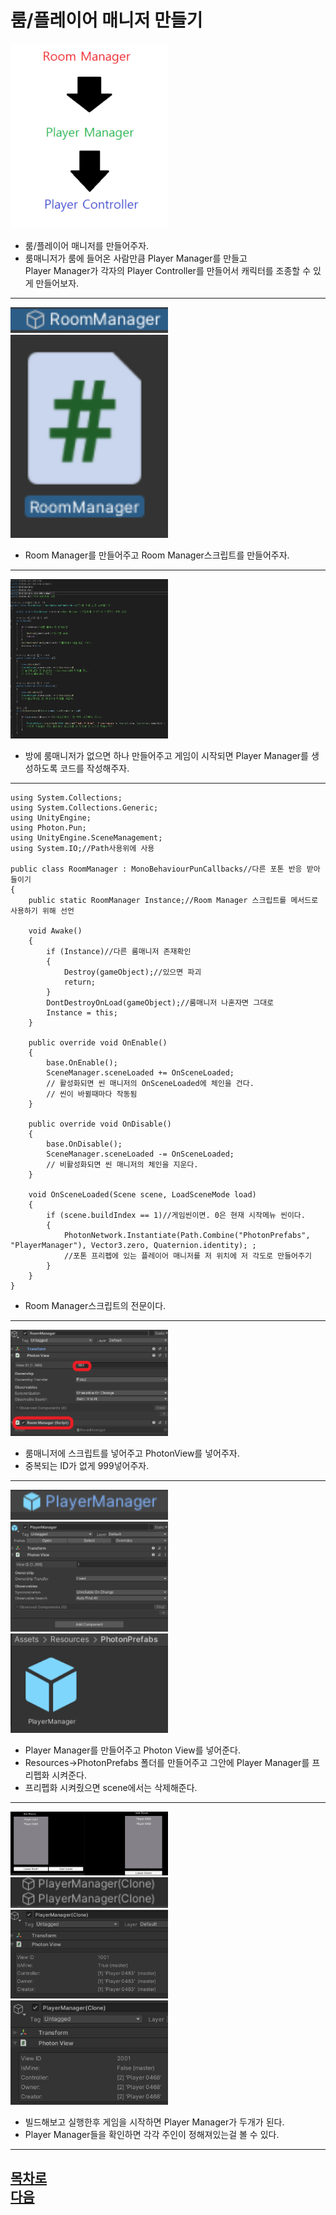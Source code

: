 룸/플레이어 매니저 만들기
=======================
<img src="https://github.com/isp829/3dunitymulty/blob/master/images/lecture4/lecture4-1/4-1-1.PNG" width="50%">   

* 룸/플레이어 매니저를 만들어주자.  
* 룸매니저가 룸에 들어온 사람만큼 Player Manager를 만들고  
Player Manager가 각자의 Player Controller를 만들어서 캐릭터를 조종할 수 있게 만들어보자. 

--------------------------------   
<img src="https://github.com/isp829/3dunitymulty/blob/master/images/lecture4/lecture4-1/4-1-2.PNG" width="50%">   
<img src="https://github.com/isp829/3dunitymulty/blob/master/images/lecture4/lecture4-1/4-1-3.PNG" width="50%">   

* Room Manager를 만들어주고 Room Manager스크립트를 만들어주자.  

--------------------------------   
<img src="https://github.com/isp829/3dunitymulty/blob/master/images/lecture4/lecture4-1/4-1-4.PNG" width="50%">   

* 방에 룸매니저가 없으면 하나 만들어주고 게임이 시작되면 Player Manager를 생성하도록 코드를 작성해주자.  

--------------------------------   
```
using System.Collections;
using System.Collections.Generic;
using UnityEngine;
using Photon.Pun;
using UnityEngine.SceneManagement;
using System.IO;//Path사용위에 사용

public class RoomManager : MonoBehaviourPunCallbacks//다른 포톤 반응 받아들이기
{
    public static RoomManager Instance;//Room Manager 스크립트를 메서드로 사용하기 위해 선언

    void Awake()
    {
        if (Instance)//다른 룸매니저 존재확인
        {
            Destroy(gameObject);//있으면 파괴
            return;
        }
        DontDestroyOnLoad(gameObject);//룸매니저 나혼자면 그대로 
        Instance = this;
    }

    public override void OnEnable()
    {
        base.OnEnable();
        SceneManager.sceneLoaded += OnSceneLoaded;
        // 활성화되면 씬 매니저의 OnSceneLoaded에 체인을 건다.
        // 씬이 바뀔때마다 작동됨
    }

    public override void OnDisable()
    {
        base.OnDisable();
        SceneManager.sceneLoaded -= OnSceneLoaded;
        // 비활성화되면 씬 매니저의 체인을 지운다.
    }

    void OnSceneLoaded(Scene scene, LoadSceneMode load)
    {
        if (scene.buildIndex == 1)//게임씬이면. 0은 현재 시작메뉴 씬이다. 
        {
            PhotonNetwork.Instantiate(Path.Combine("PhotonPrefabs", "PlayerManager"), Vector3.zero, Quaternion.identity); ;
            //포톤 프리펩에 있는 플레이어 매니저를 저 위치에 저 각도로 만들어주기
        }
    }
}

```

* Room Manager스크립트의 전문이다.  

---------------------------------
<img src="https://github.com/isp829/3dunitymulty/blob/master/images/lecture4/lecture4-1/4-1-5.png" width="50%">   

* 룸매니저에 스크립트를 넣어주고 PhotonView를 넣어주자.  
* 중복되는 ID가 없게 999넣어주자.  

--------------------------------   
<img src="https://github.com/isp829/3dunitymulty/blob/master/images/lecture4/lecture4-1/4-1-6.PNG" width="50%">   
<img src="https://github.com/isp829/3dunitymulty/blob/master/images/lecture4/lecture4-1/4-1-7.PNG" width="50%">   
<img src="https://github.com/isp829/3dunitymulty/blob/master/images/lecture4/lecture4-1/4-1-8.PNG" width="50%">   

* Player Manager를 만들어주고 Photon View를 넣어준다.  
* Resources->PhotonPrefabs 폴더를 만들어주고 그안에 Player Manager를 프리펩화 시켜준다.  
* 프리펩화 시켜줬으면 scene에서는 삭제해준다. 

--------------------------------   
<img src="https://github.com/isp829/3dunitymulty/blob/master/images/lecture4/lecture4-1/4-1-9.PNG" width="50%">   
<img src="https://github.com/isp829/3dunitymulty/blob/master/images/lecture4/lecture4-1/4-1-10.PNG" width="50%">   
<img src="https://github.com/isp829/3dunitymulty/blob/master/images/lecture4/lecture4-1/4-1-11.PNG" width="50%">   
<img src="https://github.com/isp829/3dunitymulty/blob/master/images/lecture4/lecture4-1/4-1-12.PNG" width="50%">   

* 빌드해보고 실행한후 게임을 시작하면 Player Manager가 두개가 된다.  
* Player Manager들을 확인하면 각각 주인이 정해져있는걸 볼 수 있다.  

--------------------------------   


[목차로](https://github.com/isp829/3dunitymulty/blob/master/README.md)  
[다음](https://github.com/isp829/3dunitymulty/blob/master/lecture/lecture5-1.md)  
-----------------------------

    
